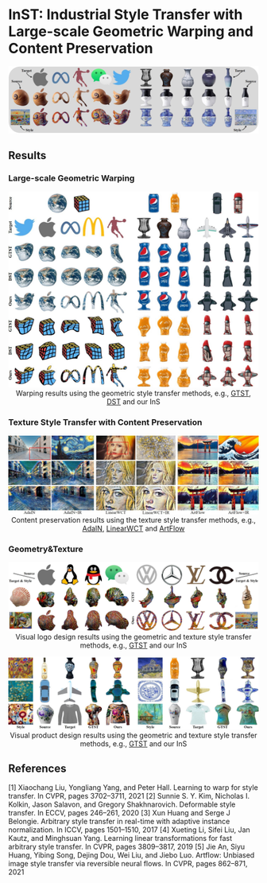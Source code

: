 # InST: Industrial Style Transfer with Large-scale Geometric Warping and Content Preservation
<!-- **Industrial Style Transfer with Large-scale Geometric Shape** -->

<p align='center'>
 <img alt='First Row' src='figs/first.jpg'>
</p>

## Results
### Large-scale Geometric Warping
<p align='center'>
 <img alt='Large-scale Warping Examples' src='figs/warp.jpg'>
<br>Warping results using the geometric style transfer methods, e.g., <a href='#GTST'>GTST</a>, <a href='#DST'>DST</a> and our InS
</p>

### Texture Style Transfer with Content Preservation
<p align='center'>
 <img alt='Texture Transfer Examples' src='figs/texture.jpg'>
<br>Content preservation results using the texture style transfer methods, e.g., <a href='#Adain'>AdaIN</a>, <a href='#LinearWCT'>LinearWCT</a> and <a href='#Artflow'>ArtFlow</a> 
</p>

### Geometry&Texture
<p align='center'>
 <img alt='Shape and Texture Transfer Examples' src='figs/warp_texture.jpg'>
 <br>Visual logo design results using the geometric and texture style transfer methods, e.g., <a href='#GTST'>GTST</a> and our InS
</p>
<p align='center'>
 <img alt='Shape and Texture Transfer Examples_2' src='figs/warp_texture2.jpg'>
 <br>Visual product design results using the geometric and texture style transfer methods, e.g., <a href='#GTST'>GTST</a> and our InS
</p>

## References
<span id="GTST">[1] Xiaochang Liu, Yongliang  Yang, and Peter Hall. Learning to warp for style transfer. In CVPR, pages 3702–3711, 2021  </span>
<span id="DST">[2] Sunnie S. Y. Kim, Nicholas I. Kolkin, Jason Salavon, and Gregory Shakhnarovich. Deformable style transfer. In ECCV, pages 246–261, 2020  </span>
<span id="Adain">[3] Xun Huang and Serge J Belongie. Arbitrary style transfer in real-time with adaptive instance normalization. In ICCV, pages 1501–1510, 2017  </span>
<span id="LinearWCT">[4] Xueting  Li,  Sifei  Liu,  Jan  Kautz,  and  Minghsuan Yang.   Learning linear transformations for fast arbitrary style transfer. In CVPR, pages 3809–3817, 2019  </span>
<span id="Artflow">[5] Jie An,  Siyu Huang,  Yibing Song,  Dejing Dou,  Wei Liu,  and Jiebo Luo.   Artflow:  Unbiased image style transfer via reversible neural flows.  In CVPR, pages 862–871, 2021</span>
